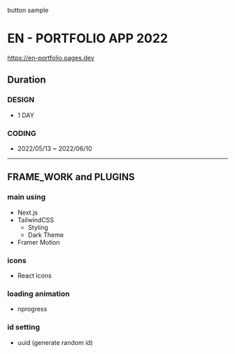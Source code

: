 button sample

# EN - PORTFOLIO APP 2022

https://en-portfolio.pages.dev

## Duration

### DESIGN

- 1 DAY

### CODING

- 2022/05/13 ~ 2022/06/10

---

## FRAME_WORK and PLUGINS

### main using

- Next.js
- TailwindCSS
  - Styling
  - Dark Theme
- Framer Motion

### icons

- React Icons

### loading animation

- nprogress

### id setting

- uuid (generate random id)
